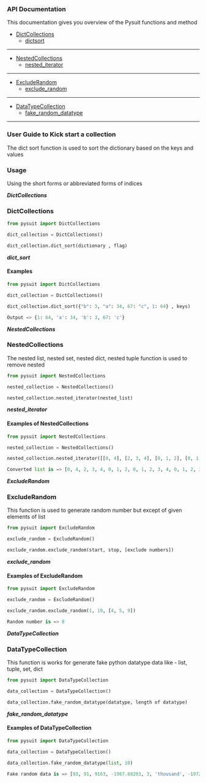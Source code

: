 ###  API Documentation

This documentation gives you  overview of the Pysuit functions and method

+ [DictCollections](#DictCollections)
    + [dictsort](#dictsort)

---

+ [NestedCollections](#NestedCollections)
    + [nested_iterator](#nested_iterator)

---

+ [ExcludeRandom](#ExcludeRandom)
    + [exclude_random](#exclude_random)

---

+ [DataTypeCollection](#DataTypeCollection)
    + [fake_random_datatype](#fake_random_datatype)

---
### User Guide to Kick start a collection

The dict sort function is used to sort the dictionary based on the keys and values
### Usage
Using the short forms or abbreviated forms of indices

***DictCollections***<a name="DictCollections"><br>
### DictCollections
```python
from pysuit import DictCollections

dict_collection = DictCollections()

dict_collection.dict_sort(dictionary , flag)

```
***dict_sort***<a name="dictsort">
#### Examples
```python
from pysuit import DictCollections

dict_collection = DictCollections()

dict_collection.dict_sort({"b": 3, "a": 34, 67: "c", 1: 64} , keys)

Output => {1: 64, 'a': 34, 'b': 3, 67: 'c'}

```
***NestedCollections***<a name="NestedCollections"><br>
### NestedCollections
The nested list, nested set, nested dict, nested tuple function is used to remove nested
```python
from pysuit import NestedCollections

nested_collection = NestedCollections()

nested_collection.nested_iterator(nested_list)

```
***nested_iterator***<a name="nested_iterator">
#### Examples of NestedCollections
```python
from pysuit import NestedCollections
```
```python
nested_collection = NestedCollections()
```
```python
nested_collection.nested_iterator([[0, 4], [2, 3, 4], [0, 1, 2], [0, 1, 2, 3, 4], [0, 1, 2, 3, 4]])
```
```python
Converted list is => [0, 4, 2, 3, 4, 0, 1, 2, 0, 1, 2, 3, 4, 0, 1, 2, 3, 4]
```
***ExcludeRandom***<a name="ExcludeRandom"><br>
### ExcludeRandom
This function is used to generate random number but except of given elements of list

```python
from pysuit import ExcludeRandom

exclude_random = ExcludeRandom()

exclude_random.exclude_random(start, stop, [exclude numbers])

```
***exclude_random***<a name="exclude_random">
#### Examples of ExcludeRandom
```python
from pysuit import ExcludeRandom
```
```python
exclude_random = ExcludeRandom()
```
```python
exclude_random.exclude_random(1, 10, [4, 5, 9])
```
```python
Random number is => 8
```
***DataTypeCollection***<a name="DataTypeCollection"><br>
### DataTypeCollection
This function is works for generate fake python datatype data like - list, tuple, set, dict

```python
from pysuit import DataTypeCollection

data_collection = DataTypeCollection()

data_collection.fake_random_datatype(datatype, length of datatype)

```
***fake_random_datatype***<a name="fake_random_datatype">
#### Examples of DataTypeCollection
```python
from pysuit import DataTypeCollection
```
```python
data_collection = DataTypeCollection()
```
```python
data_collection.fake_random_datatype(list, 10)
```
```python
Fake random data is => [93, 91, 9163, -1967.88203, 3, 'thousand', -197247.03, 913, 983, 'thousand']
```
